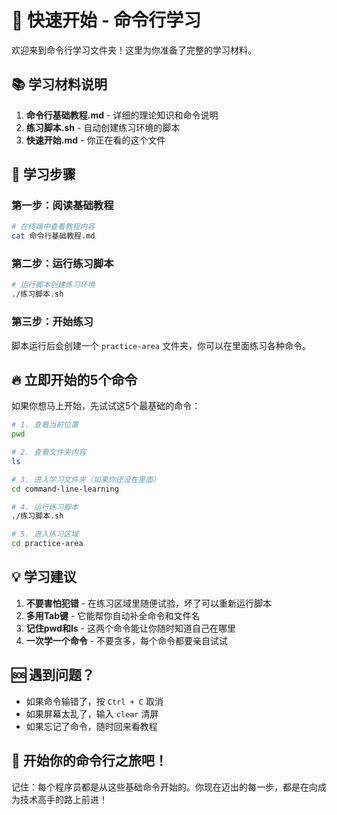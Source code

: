 # 🚀 快速开始 - 命令行学习

欢迎来到命令行学习文件夹！这里为你准备了完整的学习材料。

## 📚 学习材料说明

1. **命令行基础教程.md** - 详细的理论知识和命令说明
2. **练习脚本.sh** - 自动创建练习环境的脚本
3. **快速开始.md** - 你正在看的这个文件

## 🎯 学习步骤

### 第一步：阅读基础教程
```bash
# 在终端中查看教程内容
cat 命令行基础教程.md
```

### 第二步：运行练习脚本
```bash
# 运行脚本创建练习环境
./练习脚本.sh
```

### 第三步：开始练习
脚本运行后会创建一个 `practice-area` 文件夹，你可以在里面练习各种命令。

## 🔥 立即开始的5个命令

如果你想马上开始，先试试这5个最基础的命令：

```bash
# 1. 查看当前位置
pwd

# 2. 查看文件夹内容
ls

# 3. 进入学习文件夹（如果你还没在里面）
cd command-line-learning

# 4. 运行练习脚本
./练习脚本.sh

# 5. 进入练习区域
cd practice-area
```

## 💡 学习建议

1. **不要害怕犯错** - 在练习区域里随便试验，坏了可以重新运行脚本
2. **多用Tab键** - 它能帮你自动补全命令和文件名
3. **记住pwd和ls** - 这两个命令能让你随时知道自己在哪里
4. **一次学一个命令** - 不要贪多，每个命令都要亲自试试

## 🆘 遇到问题？

- 如果命令输错了，按 `Ctrl + C` 取消
- 如果屏幕太乱了，输入 `clear` 清屏
- 如果忘记了命令，随时回来看教程

## 🎉 开始你的命令行之旅吧！

记住：每个程序员都是从这些基础命令开始的。你现在迈出的每一步，都是在向成为技术高手的路上前进！
